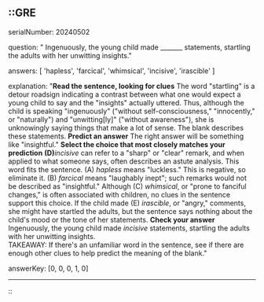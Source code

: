 ::GRE
---

serialNumber: 20240502

question: " Ingenuously, the young child made _______ statements, startling the adults with her unwitting insights."

answers: [
  'hapless',
  'farcical',
  'whimsical',
  'incisive',
  'irascible'
]

explanation: "<strong>Read the sentence, looking for clues</strong> The word \"startling\" is a detour roadsign indicating a contrast between what one would expect a young child to say and the \"insights\" actually uttered. Thus, although the child is speaking \"ingenuously\" (\"without self-consciousness,\" \"innocently,\" or \"naturally\") and \"unwitting[ly]\" (\"without awareness\"), she is unknowingly saying things that make a lot of sense. The blank describes these statements. <strong>Predict an answer</strong> The right answer will be something like \"insightful.\" <strong>Select the choice that most closely matches your prediction</strong> <strong>(D)</strong><i>incisive</i> can refer to a \"sharp\" or \"clear\" remark, and when applied to what someone says, often describes an astute analysis. This word fits the sentence. (A) <i>hapless </i>means \"luckless.\" This is negative, so eliminate it. (B) <i>farcical</i> means \"laughably inept\"; such remarks would not be described as \"insightful.\" Although (C) <i>whimsical</i>, or \"prone to fanciful changes,\" is often associated with children, no clues in the sentence support this choice. If the child made (E) <i>irascible</i>, or \"angry,\" comments, she might have startled the adults, but the sentence says nothing about the child's mood or the tone of her statements. <strong>Check your answer</strong> Ingenuously, the young child made <i>incisive </i>statements, startling the adults with her unwitting insights.<br> TAKEAWAY: If there's an unfamiliar word in the sentence, see if there are enough other clues to help predict the meaning of the blank."

answerKey: [0, 0, 0, 1, 0]

---
::